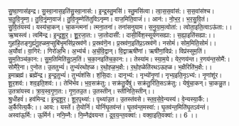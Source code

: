 

  
सु॒ष्वा॒णास॑इन्द्र। सु॒स्वा॒नास॒इति॑सु॒स्वा॒नास॑:। इ॒न्द्र॒स्तु॒मसि॑। स्तु॒मसि॑त्वा। त्वा॒स॒स॒वांस॑:। स॒स॒वांस॑श्च। च॒तु॒वि॒नृ॒म्ण॒। तु॒वि॒नृं॒म्ण॒वाजं॑। तु॒वि॒नृ॒म्णेति॑तुविऽनृम्ण। वाज॒मिति॒वाजं॑।। आन॑:। नो॒भ॒र॒। भ॒र॒सु॒वि॒तं। सु॒वि॒तंयस्य॑। यस्य॑चा॒कन्। चा॒कन्त्मना॑। त्मना॒तना॑। तना॑सनुयाम। स॒नु॒या॒म॒त्वोता॑:। त्वोता॒इति॒त्वाऽऊ॑ता:।।  
ऋ॒ष्वस्त्वं। त्वमि॑न्द्र। इ॒न्द्र॒शू॒र॒। शू॒॒र॒जा॒त:। जा॒तोदासी॑:। दासी॒र्विश॒स्सूर्य॑णसह्या:। स॒ह्या॒इति॑सह्या:।। गुहा॑हि॒तङ्गुह्यं॑गू॒ह्ळम॒प्सुबि॑भृ॒मसि॑प्र॒स्रव॑णॆ। प्र॒स्रव॑णॆ॒न। प्र॒स्रव॑ण॒इति॑प्र॒ऽस्रव॑णॆ। नसोमं॑। सोम॒मिति॒सोमं॑।।  
अ॒र्योवा॑। वा॒गिर॑:। गिरो॑अ॒भि। अ॒भ्य॑र्च। अ॒र्च॒वि॒द्वान्। वि॒द्वाऋषी॑णां। ऋषी॑णां॒विप्र॑:। विप्र॑स्सुम॒तिं। सु॒म॒तिञ्च॑का॒न:। सु॒म॒तिमिति॑सु॒ऽम॒तिं। च॒का॒नइति॑च॒का॒न:।। तेस्या॑म। स्या॒म॒ये। येर॒णय॑न्त। र॒णय॑न्त॒सोमै॑:। सोमै॑रे॒ना। ए॒नोत। उ॒ततुभ्यं॑। तुभ्यं॑रथोह्ळ। र॒थो॒ह्ळ॒भ॒क्षै:। र॒थो॒ह्ळेति॑रथऽऊह्ळ। भ॒क्षैरिति॑भ॒क्षै:।।  
इ॒माब्रह्म॑। ब्रह्मे॑न्द्र। इ॒न्द्र॒तुभ्यं॑। तुभ्यं॑शंसि। शं॒सि॒दा:। दानृभ्य॑:। नृभ्यो॑नृ॒णां। नृभ्य॒इति॒नृऽभ्य॑:। नृ॒णांशू॑र। शू॒र॒शव॑:। शव॒इति॒शव॑:।। तेभि॑र्भव। भ॒व॒सक्र॑तु:। सक्र॑तु॒र्येषु॑। सक्र॑तु॒रिति॒सऽक्र॑तु:। येषु॑चा॒कन्। चा॒कन्नु॒त। उ॒तत्रा॑यस्व। त्रा॒य॒स्व॒गृ॒ण॒त:। गृ॒ण॒तउ॒त। उ॒तस्तीन्। स्तीनिति॒स्तीन्।।  
श्रु॒धीहवं॑। हव॑मिन्द्र। इ॒न्द्र॒शू॒र॒। शू॒र॒पृथ्या॑:। पृथ्या॑उ॒त। उ॒तस्त॑वसे। स्त॒व॒से॒वे॒न्यस्य॑। वे॒न्यस्या॒र्कै:। अ॒र्कैरित्य॒र्कै:।। आय:। यस्ते॑। ते॒योनिं॑। योनिं॑घृ॒तव॑न्तं। घृ॒तव॑न्त॒मस्वा॑:। घृ॒तव॑न्त॒मिति॑घृ॒तऽव॑न्तं। अस्वा॑ऊ॒र्मि:। ऊ॒र्मिर्न। ननि॒म्नै:। नि॒म्नैद्र॑वयन्त। द्र॒व॒य॒न्त॒वक्वा॑:। वक्वा॒इति॒वक्वा॑:।। 6 ।।  
